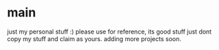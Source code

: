 # main
just my personal stuff :)
please use for reference, its good stuff
just dont copy my stuff and claim as yours.
adding more projects soon.
 
